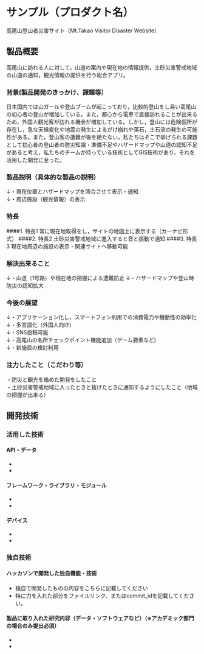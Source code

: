 # サンプル（プロダクト名）
高尾山登山者災害サイト（Mt.Takao Visitor Disaster Website）
## 製品概要
高尾山に訪れる人に対して，山道の案内や現在地の情報提供，土砂災害警戒地域の山道の通知，観光情報の提供を行う総合アプリ。
### 背景(製品開発のきっかけ、課題等）
日本国内では山ガールや登山ブームが起こっており，比較的登山をし易い高尾山の初心者の登山が増加している。また，都心から電車で直接訪れることが出来るため，外国人観光客が訪れる機会が増加している。しかし，登山には危険個所が存在し，急な天候変化や地震の発生によるがけ崩れや落石，土石流の発生の可能性がある。また，登山客の遭難が後を絶たない。私たちはそこで挙げられる課題として初心者の登山者の防災知識・準備不足やハザードマップや山道の認知不足があると考え，私たちのチームが持っている技術としてGIS技術があり，それを活用した開発に至った。
### 製品説明（具体的な製品の説明）
↓・現在位置とハザードマップを照合させて表示・通知  
↓・周辺施設（観光情報）の表示
### 特長
####1. 特長1
常に現在地取得をし，サイトの地図上に表示する（カーナビ形式）
####2. 特長2
土砂災害警戒地域に進入すると音と振動で通知
####3. 特長3
現在地周辺の施設の表示・関連サイトへ移動可能
### 解決出来ること
↓・山道（1号路）や現在地の把握による遭難防止
↓・ハザードマップや登山時防災の認知拡大
### 今後の展望
↓・アプリケーション化し，スマートフォン利用での消費電力や機動性の効率化  
↓・多言語化（外国人向け)  
↓・SNS投稿可能  
↓・高尾山の名所チェックポイント機能追加（ゲーム要素など)  
↓・新施設の検討利用  
### 注力したこと（こだわり等）
・防災と観光を絡めた開発をしたこと  
・土砂災害警戒地域に入ったときと抜けたときに通知するようにしたこと（地域の把握が出来る）

## 開発技術
### 活用した技術
#### API・データ
* 
* 

#### フレームワーク・ライブラリ・モジュール
* 
* 

#### デバイス
* 
* 

### 独自技術
#### ハッカソンで開発した独自機能・技術
* 独自で開発したものの内容をこちらに記載してください
* 特に力を入れた部分をファイルリンク、またはcommit_idを記載してください。

#### 製品に取り入れた研究内容（データ・ソフトウェアなど）（※アカデミック部門の場合のみ提出必須）
* 
* 
